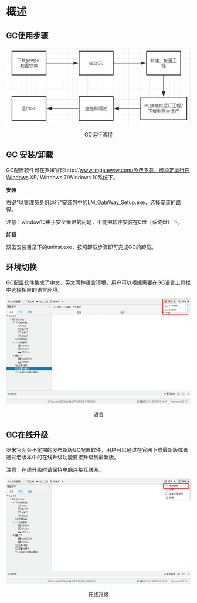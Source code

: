 # 概述

## GC使用步骤

![GC运行流程](assets/GC运行流程.png)

<center>GC运行流程</center>



## GC 安装/卸载

GC配置软件可在罗米官网http://www.lmgateway.com/免费下载，可稳定运行在Windows XP/ Windows  7/Windows 10系统下。

**安装**

右键“以管理员身份运行”安装包中的LM_GateWay_Setup.exe，选择安装的路径。

注意：window10由于安全策略的问题，不能把软件安装在C盘（系统盘）下。

**卸载**

双击安装目录下的uninst.exe，按照卸载步骤即可完成GC的卸载。



## 环境切换

GC配置软件集成了中文、英文两种语言环境，用户可以根据需要在GC语言工具栏中选择相应的语言环境。

![语言](assets/语言.png)

<center>语言</center>



## GC在线升级

罗米官网会不定期的发布新版GC配置软件，用户可以通过在官网下载最新版或者通过老版本中的在线升级功能直接升级到最新版。

注意：在线升级时请保持电脑连接互联网。

![在线升级](assets/在线升级.png)

<center>在线升级</center>


